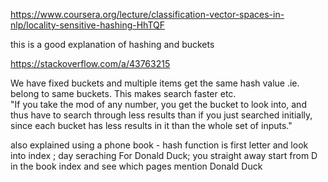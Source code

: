 https://www.coursera.org/lecture/classification-vector-spaces-in-nlp/locality-sensitive-hashing-HhTQF


this is a good explanation of hashing and buckets 

https://stackoverflow.com/a/43763215

We have fixed buckets and multiple items get the same hash value .ie. belong to same buckets. This makes search faster etc.  
"If you take the mod of any number, you get the bucket to look into, and thus have to search through less results than if you just searched initially, since each bucket has less results in it than the whole set of inputs."

also explained using a phone book - hash function is first letter and look into index ; day seraching For Donald Duck; you straight away
start from D in the book index and see which pages mention Donald Duck


